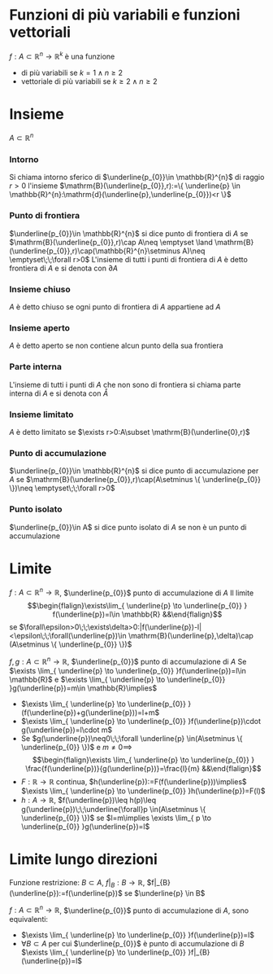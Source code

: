 # Funzioni di più variabili e funzioni vettoriali
$f:A\subset \mathbb{R}^{n}\to \mathbb{R}^{k}$ è una funzione
- di più variabili se $k=1 \land n\geq2$
- vettoriale di più variabili se $k\geq2 \land n\geq2$

# Insieme
$A\subset \mathbb{R}^{n}$

### Intorno
Si chiama intorno sferico di $\underline{p_{0}}\in \mathbb{R}^{n}$ di raggio $r>0$ l'insieme $\mathrm{B}(\underline{p_{0}},r):=\{ \underline{p} \in \mathbb{R}^{n}:\mathrm{d}(\underline{p},\underline{p_{0}})<r \}$

### Punto di frontiera
$\underline{p_{0}}\in \mathbb{R}^{n}$ si dice punto di frontiera di $A$ se $\mathrm{B}(\underline{p_{0}},r)\cap A\neq \emptyset \land \mathrm{B}(\underline{p_{0}},r)\cap(\mathbb{R}^{n}\setminus A)\neq \emptyset\;\;\forall r>0$
L'insieme di tutti i punti di frontiera di $A$ è detto frontiera di $A$ e si denota con $\partial A$

### Insieme chiuso
$A$ è detto chiuso se ogni punto di frontiera di $A$ appartiene ad $A$

### Insieme aperto
$A$ è detto aperto se non contiene alcun punto della sua frontiera

### Parte interna
L'insieme di tutti i punti di $A$ che non sono di frontiera si chiama parte interna di $A$ e si denota con $\mathring{A}$

### Insieme limitato
$A$ è detto limitato se $\exists r>0:A\subset \mathrm{B}(\underline{0},r)$

### Punto di accumulazione
$\underline{p_{0}}\in \mathbb{R}^{n}$ si dice punto di accumulazione per $A$ se $\mathrm{B}(\underline{p_{0}},r)\cap(A\setminus \{ \underline{p_{0}} \})\neq \emptyset\;\;\forall r>0$

### Punto isolato
$\underline{p_{0}}\in A$ si dice punto isolato di $A$ se non è un punto di accumulazione
<div class="page-break" style="page-break-before: always;"></div>

# Limite
$f:A \subset\mathbb{R}^{n}\to \mathbb{R}$, $\underline{p_{0}}$ punto di accumulazione di $A$
Il limite
$$\begin{flalign}\exists\lim_{ \underline{p} \to \underline{p_{0}} } f(\underline{p})=l\in \mathbb{R} &&\end{flalign}$$
se
$\forall\epsilon>0\;\;\exists\delta>0:|f(\underline{p})-l|<\epsilon\;\;\forall(\underline{p})\in \mathrm{B}(\underline{p},\delta)\cap (A\setminus \{ \underline{p_{0}} \})$

$f,g:A\subset \mathbb{R}^{n}\to \mathbb{R}$, $\underline{p_{0}}$ punto di accumulazione di $A$
Se $\exists \lim_{ \underline{p} \to \underline{p_{0}} }f(\underline{p})=l\in \mathbb{R}$ e $\exists \lim_{ \underline{p} \to \underline{p_{0}} }g(\underline{p})=m\in \mathbb{R}\implies$
- $\exists \lim_{ \underline{p} \to \underline{p_{0}} }(f(\underline{p})+g(\underline{p}))=l+m$
- $\exists \lim_{ \underline{p} \to \underline{p_{0}} }f(\underline{p})\cdot g(\underline{p})=l\cdot m$
- Se $g(\underline{p})\neq0\;\;\forall \underline{p} \in(A\setminus \{ \underline{p_{0}} \})$ e $m\neq0\implies$$$\begin{flalign}\exists \lim_{ \underline{p} \to \underline{p_{0}} } \frac{f(\underline{p})}{g(\underline{p})}=\frac{l}{m} &&\end{flalign}$$
- $F:\mathbb{R}\to \mathbb{R}$ continua, $h(\underline{p}):=F(f(\underline{p}))\implies$ $\exists \lim_{ \underline{p} \to \underline{p_{0}} }h(\underline{p})=F(l)$
- $h:A\to \mathbb{R}$, $f(\underline{p})\leq h(p)\leq g(\underline{p})\;\;\underline{\forall}p \in(A\setminus \{ \underline{p_{0}} \})$ se $l=m\implies \exists \lim_{ p \to \underline{p_{0}} }g(\underline{p})=l$

# Limite lungo direzioni
Funzione restrizione: $B\subset A$, $f|_{B}:B\to \mathbb{R}$, $f|_{B}(\underline{p}):=f(\underline{p})$ se $\underline{p} \in B$

$f:A\subset \mathbb{R}^{n}\to \mathbb{R}$, $\underline{p_{0}}$ punto di accumulazione di $A$, sono equivalenti:
- $\exists \lim_{ \underline{p} \to \underline{p_{0}} }f(\underline{p})=l$
- $\forall B\subset A$ per cui $\underline{p_{0}}$ è punto di accumulazione di $B$ $\exists \lim_{ \underline{p} \to \underline{p_{0}} }f|_{B}(\underline{p})=l$

